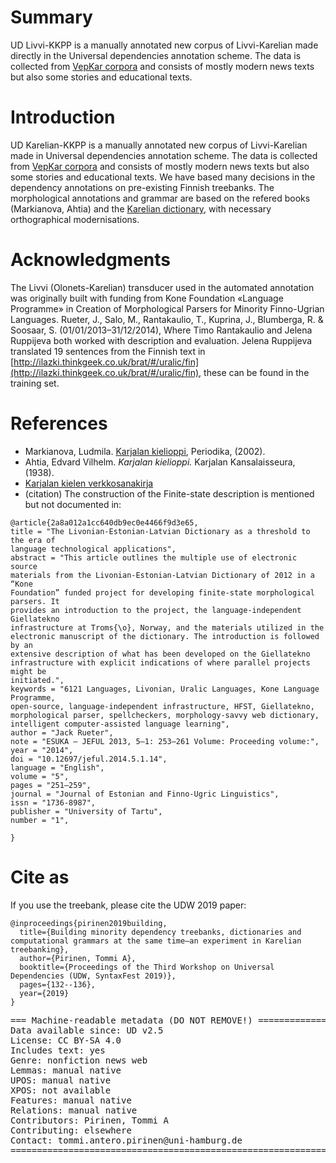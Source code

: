 # Summary

UD Livvi-KKPP is a manually annotated new corpus of Livvi-Karelian made directly
in the Universal dependencies annotation scheme. The data is collected from
[VepKar corpora](http://dictorpus.krc.karelia.ru/en/corpus/text) and consists of
mostly modern news texts but also some stories and educational texts.


# Introduction

UD Karelian-KKPP is a manually annotated new corpus of Livvi-Karelian made in
Universal dependencies annotation scheme. The data is collected from
[VepKar corpora](http://dictorpus.krc.karelia.ru/en/corpus/text) and consists of
mostly modern news texts but also some stories and educational texts. We have
based many decisions in the dependency annotations on pre-existing
Finnish treebanks. The morphological annotations and grammar are based on the
refered books (Markianova, Ahtia) and the [Karelian
dictionary](http://kaino.kotus.fi/cgi-bin/kks/karjala.cgi), with necessary
orthographical modernisations.


# Acknowledgments

The Livvi (Olonets-Karelian) transducer used in the automated annotation was
originally built with funding from Kone Foundation «Language Programme» in
Creation of Morphological Parsers for Minority Finno-Ugrian Languages. Rueter,
J., Salo, M., Rantakaulio, T., Kuprina, J., Blumberga, R. & Soosaar, S.
(01/01/2013–31/12/2014), Where Timo Rantakaulio and Jelena Ruppijeva both worked
with description and evaluation.  Jelena Ruppijeva translated 19 sentences from
the Finnish text in
[http://ilazki.thinkgeek.co.uk/brat/#/uralic/fin](http://ilazki.thinkgeek.co.uk/brat/#/uralic/fin),
these can be found in the training set.

# References

* Markianova, Ludmila. [Karjalan
  kielioppi](https://opastajat.net/opastus/opastus.html), Periodika, (2002).
* Ahtia, Edvard Vilhelm. *Karjalan kielioppi.* Karjalan Kansalaisseura, (1938).
* [Karjalan kielen
   verkkosanakirja](http://kaino.kotus.fi/cgi-bin/kks/kks_etusivu.cgi)
* (citation)
The construction of the Finite-state description is mentioned but not documented in:

```
@article{2a8a012a1cc640db9ec0e4466f9d3e65,
title = "The Livonian-Estonian-Latvian Dictionary as a threshold to the era of
language technological applications",
abstract = "This article outlines the multiple use of electronic source
materials from the Livonian-Estonian-Latvian Dictionary of 2012 in a “Kone
Foundation” funded project for developing finite-state morphological parsers. It
provides an introduction to the project, the language-independent Giellatekno
infrastructure at Troms{\o}, Norway, and the materials utilized in the
electronic manuscript of the dictionary. The introduction is followed by an
extensive description of what has been developed on the Giellatekno
infrastructure with explicit indications of where parallel projects might be
initiated.",
keywords = "6121 Languages, Livonian, Uralic Languages, Kone Language Programme,
open-source, language-independent infrastructure, HFST, Giellatekno,
morphological parser, spellcheckers, morphology-savvy web dictionary,
intelligent computer-assisted language learning",
author = "Jack Rueter",
note = "ESUKA – JEFUL 2013, 5–1: 253–261 Volume: Proceeding volume:",
year = "2014",
doi = "10.12697/jeful.2014.5.1.14",
language = "English",
volume = "5",
pages = "251–259",
journal = "Journal of Estonian and Finno-Ugric Linguistics",
issn = "1736-8987",
publisher = "University of Tartu",
number = "1",

}
```

# Cite as

If you use the treebank, please cite the UDW 2019 paper:

```
@inproceedings{pirinen2019building,
  title={Building minority dependency treebanks, dictionaries and computational grammars at the same time—an experiment in Karelian treebanking},
  author={Pirinen, Tommi A},
  booktitle={Proceedings of the Third Workshop on Universal Dependencies (UDW, SyntaxFest 2019)},
  pages={132--136},
  year={2019}
}
```

<pre>
=== Machine-readable metadata (DO NOT REMOVE!) ================================
Data available since: UD v2.5
License: CC BY-SA 4.0
Includes text: yes
Genre: nonfiction news web
Lemmas: manual native
UPOS: manual native
XPOS: not available
Features: manual native
Relations: manual native
Contributors: Pirinen, Tommi A
Contributing: elsewhere
Contact: tommi.antero.pirinen@uni-hamburg.de
===============================================================================
</pre>
